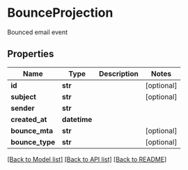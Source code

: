 # BounceProjection

Bounced email event
## Properties
Name | Type | Description | Notes
------------ | ------------- | ------------- | -------------
**id** | **str** |  | [optional] 
**subject** | **str** |  | [optional] 
**sender** | **str** |  | 
**created_at** | **datetime** |  | 
**bounce_mta** | **str** |  | [optional] 
**bounce_type** | **str** |  | [optional] 

[[Back to Model list]](../README#documentation-for-models) [[Back to API list]](../README#documentation-for-api-endpoints) [[Back to README]](../README)


